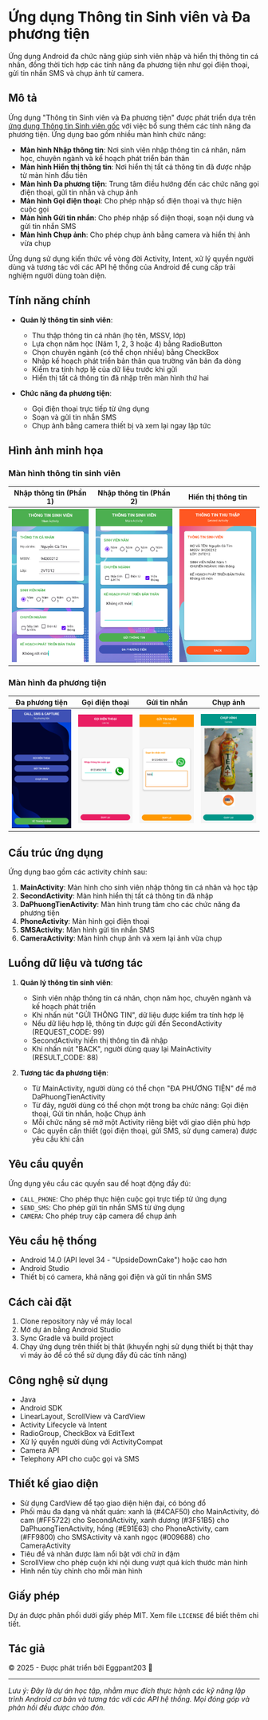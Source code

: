 # Ứng dụng Thông tin Sinh viên và Đa phương tiện

Ứng dụng Android đa chức năng giúp sinh viên nhập và hiển thị thông tin cá nhân, đồng thời tích hợp các tính năng đa phương tiện như gọi điện thoại, gửi tin nhắn SMS và chụp ảnh từ camera.

## Mô tả

Ứng dụng "Thông tin Sinh viên và Đa phương tiện" được phát triển dựa trên [ứng dụng Thông tin Sinh viên gốc](https://github.com/Eggplant203/Nhap-thong-tin-sinh-vien) với việc bổ sung thêm các tính năng đa phương tiện. Ứng dụng bao gồm nhiều màn hình chức năng:

- **Màn hình Nhập thông tin**: Nơi sinh viên nhập thông tin cá nhân, năm học, chuyên ngành và kế hoạch phát triển bản thân
- **Màn hình Hiển thị thông tin**: Nơi hiển thị tất cả thông tin đã được nhập từ màn hình đầu tiên
- **Màn hình Đa phương tiện**: Trung tâm điều hướng đến các chức năng gọi điện thoại, gửi tin nhắn và chụp ảnh
- **Màn hình Gọi điện thoại**: Cho phép nhập số điện thoại và thực hiện cuộc gọi
- **Màn hình Gửi tin nhắn**: Cho phép nhập số điện thoại, soạn nội dung và gửi tin nhắn SMS
- **Màn hình Chụp ảnh**: Cho phép chụp ảnh bằng camera và hiển thị ảnh vừa chụp

Ứng dụng sử dụng kiến thức về vòng đời Activity, Intent, xử lý quyền người dùng và tương tác với các API hệ thống của Android để cung cấp trải nghiệm người dùng toàn diện.

## Tính năng chính

- **Quản lý thông tin sinh viên**:
  - Thu thập thông tin cá nhân (họ tên, MSSV, lớp)
  - Lựa chọn năm học (Năm 1, 2, 3 hoặc 4) bằng RadioButton
  - Chọn chuyên ngành (có thể chọn nhiều) bằng CheckBox
  - Nhập kế hoạch phát triển bản thân qua trường văn bản đa dòng
  - Kiểm tra tính hợp lệ của dữ liệu trước khi gửi
  - Hiển thị tất cả thông tin đã nhập trên màn hình thứ hai

- **Chức năng đa phương tiện**:
  - Gọi điện thoại trực tiếp từ ứng dụng
  - Soạn và gửi tin nhắn SMS
  - Chụp ảnh bằng camera thiết bị và xem lại ngay lập tức

## Hình ảnh minh họa

### Màn hình thông tin sinh viên

| Nhập thông tin (Phần 1) | Nhập thông tin (Phần 2) | Hiển thị thông tin |
|:-------------:|:----------------:|:----------------:|
| <img src="picture/main_1.png" width="250" alt="Màn hình nhập thông tin phần 1"> | <img src="picture/main_2.png" width="250" alt="Màn hình nhập thông tin phần 2"> | <img src="picture/second.png" width="250" alt="Màn hình hiển thị thông tin"> |

### Màn hình đa phương tiện

| Đa phương tiện | Gọi điện thoại | Gửi tin nhắn | Chụp ảnh |
|:-------------:|:----------------:|:----------------:|:----------------:|
| <img src="picture/daPhuongTien.png" width="200" alt="Màn hình đa phương tiện"> | <img src="picture/goi.png" width="200" alt="Màn hình gọi điện thoại"> | <img src="picture/tinNhan.png" width="200" alt="Màn hình gửi tin nhắn"> | <img src="picture/camera.png" width="200" alt="Màn hình chụp ảnh"> |

## Cấu trúc ứng dụng

Ứng dụng bao gồm các activity chính sau:

1. **MainActivity**: Màn hình cho sinh viên nhập thông tin cá nhân và học tập
2. **SecondActivity**: Màn hình hiển thị tất cả thông tin đã nhập
3. **DaPhuongTienActivity**: Màn hình trung tâm cho các chức năng đa phương tiện
4. **PhoneActivity**: Màn hình gọi điện thoại
5. **SMSActivity**: Màn hình gửi tin nhắn SMS
6. **CameraActivity**: Màn hình chụp ảnh và xem lại ảnh vừa chụp

## Luồng dữ liệu và tương tác

1. **Quản lý thông tin sinh viên**:
   - Sinh viên nhập thông tin cá nhân, chọn năm học, chuyên ngành và kế hoạch phát triển
   - Khi nhấn nút "GỬI THÔNG TIN", dữ liệu được kiểm tra tính hợp lệ
   - Nếu dữ liệu hợp lệ, thông tin được gửi đến SecondActivity (REQUEST_CODE: 99)
   - SecondActivity hiển thị thông tin đã nhập
   - Khi nhấn nút "BACK", người dùng quay lại MainActivity (RESULT_CODE: 88)

2. **Tương tác đa phương tiện**:
   - Từ MainActivity, người dùng có thể chọn "ĐA PHƯƠNG TIỆN" để mở DaPhuongTienActivity
   - Từ đây, người dùng có thể chọn một trong ba chức năng: Gọi điện thoại, Gửi tin nhắn, hoặc Chụp ảnh
   - Mỗi chức năng sẽ mở một Activity riêng biệt với giao diện phù hợp
   - Các quyền cần thiết (gọi điện thoại, gửi SMS, sử dụng camera) được yêu cầu khi cần

## Yêu cầu quyền

Ứng dụng yêu cầu các quyền sau để hoạt động đầy đủ:
- `CALL_PHONE`: Cho phép thực hiện cuộc gọi trực tiếp từ ứng dụng
- `SEND_SMS`: Cho phép gửi tin nhắn SMS từ ứng dụng
- `CAMERA`: Cho phép truy cập camera để chụp ảnh

## Yêu cầu hệ thống

- Android 14.0 (API level 34 - "UpsideDownCake") hoặc cao hơn
- Android Studio
- Thiết bị có camera, khả năng gọi điện và gửi tin nhắn SMS

## Cách cài đặt

1. Clone repository này về máy local
2. Mở dự án bằng Android Studio
3. Sync Gradle và build project
4. Chạy ứng dụng trên thiết bị thật (khuyến nghị sử dụng thiết bị thật thay vì máy ảo để có thể sử dụng đầy đủ các tính năng)

## Công nghệ sử dụng

- Java
- Android SDK
- LinearLayout, ScrollView và CardView
- Activity Lifecycle và Intent
- RadioGroup, CheckBox và EditText
- Xử lý quyền người dùng với ActivityCompat
- Camera API
- Telephony API cho cuộc gọi và SMS

## Thiết kế giao diện

- Sử dụng CardView để tạo giao diện hiện đại, có bóng đổ
- Phối màu đa dạng và nhất quán: xanh lá (#4CAF50) cho MainActivity, đỏ cam (#FF5722) cho SecondActivity, xanh dương (#3F51B5) cho DaPhuongTienActivity, hồng (#E91E63) cho PhoneActivity, cam (#FF9800) cho SMSActivity và xanh ngọc (#009688) cho CameraActivity
- Tiêu đề và nhãn được làm nổi bật với chữ in đậm
- ScrollView cho phép cuộn khi nội dung vượt quá kích thước màn hình
- Hình nền tùy chỉnh cho mỗi màn hình

## Giấy phép

Dự án được phân phối dưới giấy phép MIT. Xem file `LICENSE` để biết thêm chi tiết.

## Tác giả

© 2025 - Được phát triển bởi Eggpant203 🍆

---

_Lưu ý: Đây là dự án học tập, nhằm mục đích thực hành các kỹ năng lập trình Android cơ bản và tương tác với các API hệ thống. Mọi đóng góp và phản hồi đều được chào đón._